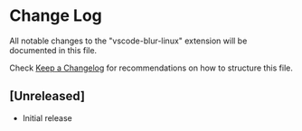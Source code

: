 # Change Log

All notable changes to the "vscode-blur-linux" extension will be documented in this file.

Check [Keep a Changelog](http://keepachangelog.com/) for recommendations on how to structure this file.

## [Unreleased]

- Initial release